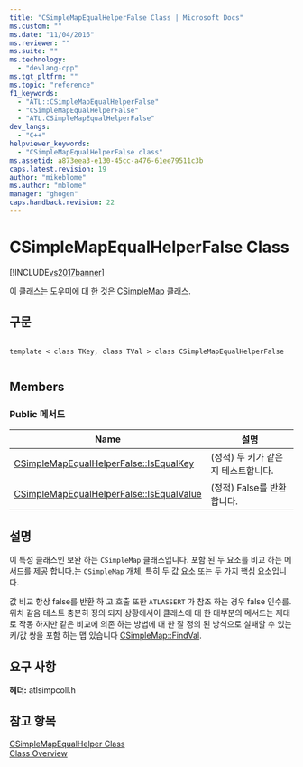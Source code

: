 ```yaml
---
title: "CSimpleMapEqualHelperFalse Class | Microsoft Docs"
ms.custom: ""
ms.date: "11/04/2016"
ms.reviewer: ""
ms.suite: ""
ms.technology: 
  - "devlang-cpp"
ms.tgt_pltfrm: ""
ms.topic: "reference"
f1_keywords: 
  - "ATL::CSimpleMapEqualHelperFalse"
  - "CSimpleMapEqualHelperFalse"
  - "ATL.CSimpleMapEqualHelperFalse"
dev_langs: 
  - "C++"
helpviewer_keywords: 
  - "CSimpleMapEqualHelperFalse class"
ms.assetid: a873eea3-e130-45cc-a476-61ee79511c3b
caps.latest.revision: 19
author: "mikeblome"
ms.author: "mblome"
manager: "ghogen"
caps.handback.revision: 22
---
```

# CSimpleMapEqualHelperFalse Class
[!INCLUDE[vs2017banner](../../assembler/inline/includes/vs2017banner.md)]

이 클래스는 도우미에 대 한 것은  [CSimpleMap](../../atl/reference/csimplemap-class.md) 클래스.  
  
## 구문  
  
```  
  
template < class TKey, class TVal > class CSimpleMapEqualHelperFalse  
  
```  
  
## Members  
  
### Public 메서드  
  
|Name|설명|  
|----------|--------|  
|[CSimpleMapEqualHelperFalse::IsEqualKey](../Topic/CSimpleMapEqualHelperFalse::IsEqualKey.md)|\(정적\) 두 키가 같은지 테스트합니다.|  
|[CSimpleMapEqualHelperFalse::IsEqualValue](../Topic/CSimpleMapEqualHelperFalse::IsEqualValue.md)|\(정적\) False를 반환 합니다.|  
  
## 설명  
 이 특성 클래스인 보완 하는 `CSimpleMap` 클래스입니다.  포함 된 두 요소를 비교 하는 메서드를 제공 합니다.는 `CSimpleMap` 개체, 특히 두 값 요소 또는 두 가지 핵심 요소입니다.  
  
 값 비교 항상 false를 반환 하 고 호출 또한 `ATLASSERT` 가 참조 하는 경우 false 인수를.  위치 같음 테스트 충분히 정의 되지 상황에서이 클래스에 대 한 대부분의 메서드는 제대로 작동 하지만 같은 비교에 의존 하는 방법에 대 한 잘 정의 된 방식으로 실패할 수 있는 키\/값 쌍을 포함 하는 맵 있습니다  [CSimpleMap::FindVal](../Topic/CSimpleMap::FindVal.md).  
  
## 요구 사항  
 **헤더:** atlsimpcoll.h  
  
## 참고 항목  
 [CSimpleMapEqualHelper Class](../../atl/reference/csimplemapequalhelper-class.md)   
 [Class Overview](../../atl/atl-class-overview.md)